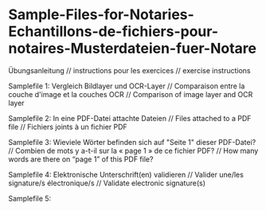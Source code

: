 # Sample-Files-for-Notaries-Echantillons-de-fichiers-pour-notaires-Musterdateien-fuer-Notare
Übungsanleitung // instructions pour les exercices // exercise instructions

Samplefile 1: Vergleich Bildlayer und OCR-Layer // Comparaison entre la couche d'image et la couches OCR // Comparison of image layer and OCR layer

Samplefile 2: In eine PDF-Datei attachte Dateien // Files attached to a PDF file // Fichiers joints à un fichier PDF

Samplefile 3: Wieviele Wörter befinden sich auf "Seite 1" dieser PDF-Datei? // Combien de mots y a-t-il sur la « page 1 » de ce fichier PDF? // How many words are there on “page 1” of this PDF file?

Samplefile 4: Elektronische Unterschrift(en) validieren // Valider une/les signature/s électronique/s // Validate electronic signature(s)

Samplefile 5: 
